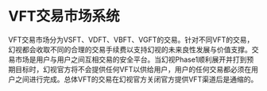 # VFT交易市场系统

VFT交易市场分为VSFT、VDFT、VBFT、VGFT的交易。针对不同VFT的交易，幻视都会收取不同的合理的交易手续费以支持幻视的未来良性发展与价值支撑。交易市场是用户与用户之间互相交易的安全平台。当幻视Phase1顺利展开并打到预期目标时，幻视官方将不会提供任何VFT以供给用户，用户的任何交易都必须在用户之间进行完成。总体VFT的交易在幻视官方关闭官方提供VFT渠道后是通缩的。
